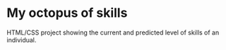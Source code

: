 # My octopus of skills
HTML/CSS project showing the current and predicted level of skills of an individual.
